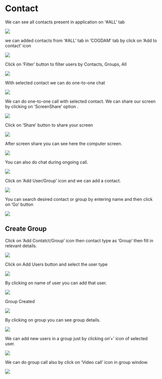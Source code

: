 # Contact

We can see all contacts present in application on ‘\#ALL’ tab

![](../.gitbook/assets/contacts.png)

we can added contacts from ‘\#ALL’ tab in ‘COGDAM’ tab by click on ‘Add to contact’ icon

![](../.gitbook/assets/image%20%2875%29.png)

Click on ‘Filter’ button to filter users by Contacts, Groups, All

![](../.gitbook/assets/image%20%2888%29.png)

With selected contact we can do one-to-one chat

![](../.gitbook/assets/image%20%2814%29.png)

We can do one-to-one call with selected contact. We can share our screen by clicking on ‘ScreenShare’ option .

![](../.gitbook/assets/image%20%287%29.png)

Click on ‘Share’ button to share your screen

![](../.gitbook/assets/image%20%2852%29.png)

After screen share you can see here the computer screen.

![](../.gitbook/assets/image%20%2853%29.png)

You can also do chat during ongoing call.

![](../.gitbook/assets/image%20%2896%29.png)

Click on ‘Add User/Group’ icon and we can add a contact.

![](../.gitbook/assets/image%20%284%29.png)

You can search desired contact or group by entering name and then click on ‘Go’ button

![](../.gitbook/assets/image%20%2886%29.png)

##  **Create Group**

Click on ‘Add Contatct/Group’ icon then contact type as ‘Group’ then fill in relevant details.

![](../.gitbook/assets/image%20%2895%29.png)

Click on Add Users button and select the user type

![](../.gitbook/assets/image%20%2827%29.png)

By clicking on name of user you can add that user.

![](../.gitbook/assets/image%20%2876%29.png)

Group Created

![](../.gitbook/assets/image.png)

By clicking on group you can see group details.

![](../.gitbook/assets/image%20%28106%29.png)

We can add new users in a group just by clicking on’+’ icon of selected user.

![](../.gitbook/assets/image%20%2866%29.png)

We can do group call also by click on ‘Video call’ icon in group window.

![](../.gitbook/assets/image%20%286%29.png)





